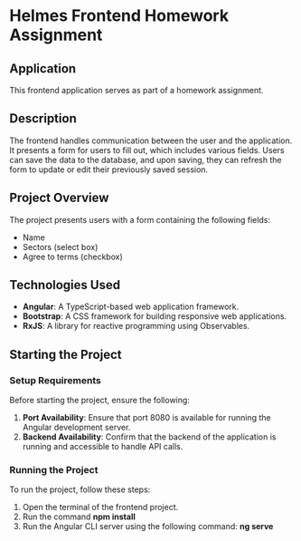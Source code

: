 # Helmes Frontend Homework Assignment

## Application
This frontend application serves as part of a homework assignment.

## Description
The frontend handles communication between the user and the application. It presents a form for users to fill out, which includes various fields. Users can save the data to the database, and upon saving, they can refresh the form to update or edit their previously saved session.

## Project Overview
The project presents users with a form containing the following fields:
- Name
- Sectors (select box)
- Agree to terms (checkbox)

## Technologies Used
- **Angular**: A TypeScript-based web application framework.
- **Bootstrap**: A CSS framework for building responsive web applications.
- **RxJS**: A library for reactive programming using Observables.

## Starting the Project

### Setup Requirements
Before starting the project, ensure the following:
1. **Port Availability**: Ensure that port 8080 is available for running the Angular development server.
2. **Backend Availability**: Confirm that the backend of the application is running and accessible to handle API calls.

### Running the Project
To run the project, follow these steps:
1. Open the terminal of the frontend project.
2. Run the command **npm install**
3. Run the Angular CLI server using the following command:
   **ng serve**

